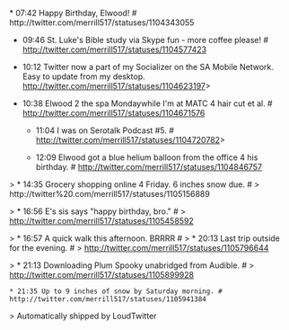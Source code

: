 <html><body><p>* 07:42 Happy Birthday, Elwood! # http://twitter.com/merrill517/statuses/1104343055

   * 09:46 St. Luke's Bible study via Skype fun - more coffee please! # http://twitter.com/merrill517/statuses/1104577423

  * 10:12 Twitter now a part of my Socializer on the SA Mobile Network. Easy to update from my desktop. http://twitter.com/merrill517/statuses/1104623197&gt;
 * 10:38 Elwood 2 the spa Mondaywhile I'm at MATC 4 hair cut et al. # http://twitter.com/merrill517/statuses/1104671576

    * 11:04 I was on Serotalk Podcast #5. # http://twitter.com/merrill517/statuses/1104720782&gt;

    * 12:09 Elwood got a blue helium balloon from the office 4 his birthday. # http://twitter.com/merrill517/statuses/1104846757

&gt;    * 14:35 Grocery shopping online 4 Friday. 6 inches snow due. # &gt; http://twitter%20.com/merrill517/statuses/1105156889

&gt;    * 16:56 E's sis says "happy birthday, bro." # &gt; http://twitter.com/merrill517/statuses/1105458592

&gt;    * 16:57 A quick walk this afternoon. BRRRR # &gt;     * 20:13 Last trip outside for the evening. # &gt; http://twitter.com/merrill517/statuses/1105796644

&gt;    * 21:13 Downloading Plum Spooky unabridged from Audible. # &gt; http://twitter.com/merrill517/statuses/1105899928

    * 21:35 Up to 9 inches of snow by Saturday morning. # http://twitter.com/merrill517/statuses/1105941384

&gt; Automatically shipped by LoudTwitter </p></body></html>